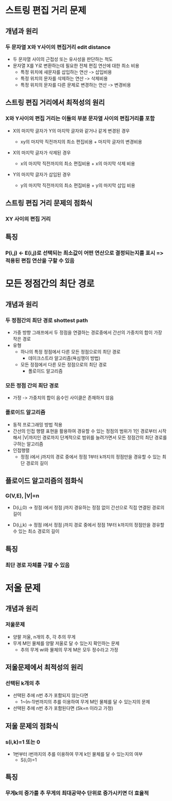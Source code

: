 # 스트링 편집 거리 문제
## 개념과 원리
### 두 문자열 X와 Y사이의 편집거리 edit distance
* 두 문자열 사이의 근접성 또는 유사성을 판단하는 척도
* 문자열 X를 Y로 변환하는데 필요한 전체 편집 연산에 대한 최소 비용
  * 특정 위치에 새문자를 삽입하는 연산 -> 삽입비용
  * 특정 위치의 문자를 삭제하는 연산 -> 삭제비용
  * 특정 위치의 문자를 다른 문제로 변경하는 연산 -> 변경비용

## 스트링 편집 거리에서 최적성의 원리
### X와 Y사이의 편집 거리는 이들의 부분 문자열 사이의 편집거리를 포함
* X의 마지막 글자가 Y의 마지막 글자와 같거나 같게 변경된 경우
  * xy의 마지막 직전까지의 최소 편집비용 + 마지막 글자의 변경비용

* X의 마지막 글자가 삭제된 경우
  * x의 마지막 직전까지의 최소 편집비용 + x의 마지막 삭제 비용

* Y의 마지막 글자가 삽입된 경우
  * y의 마지막 직전까지의 최소 편집비용 + y의 마지막 삽입 비용

## 스트링 편집 거리 문제의 점화식
### XY 사이의 편집 거리

## 특징
### P(i,j) <- E(i,j)로 선택되는 최소값이 어떤 연산으로 결정되는지를 표시 => 적용된 편집 연산을 구할 수 있음

# 모든 정점간의 최단 경로
## 개념과 원리
### 두 정점간의 최단 경로 shottest path
* 가중 방향 그래프에서 두 정점을 연결하는 경로중에서 간선의 가중치의 합이 가장 작은 경로
* 유형
  * 하나의 특정 정점에서 다른 모든 정점으로의 최단 경로
    * 데이크스트라 알고리즘(욕심쟁이 방법)
  * 모든 정점에서 다른 모든 정점으로의 최단 경로
    * 폴로이드 알고리즘

### 모든 정점 간의 최단 경로
* 가정 -> 가중치의 합이 음수인 사이클은 존재하지 않음

### 플로이드 알고리즘
* 동적 프로그래밍 방법 적용
* 간선의 인접 행렬 표현을 활용하여 경유할 수 있는 정점의 범위가 1인 경로부터 시작해서 |V|까지인 경로까지 단계적으로 범위를 늘려가면서 모든 정점간의 최단 경로를 구하는 알고리즘
* 인접행렬
  * 정점 i에서 j까지의 경로 중에서 정점 1부터 k까지의 정점만을 경유할 수 있는 최단 경로의 길이

## 플로이드 알고리즘의 점화식
### G(V,E), |V|=n
* D(i,j,0) -> 정점 i에서 정점 j까지 경유하는 정점 없이 간선으로 직접 연결된 경로의 길이

* D(i,j,k) -> 정점 i에서 정점 j까지 경로 중에서 정점 1부터 k까지의 정점만을 경유할 수 있는 최소 경로의 길이

## 특징
### 최단 경로 자체를 구할 수 있음

# 저울 문제
## 개념과 원리
### 저울문제
* 양팔 저울, n개의 추, 각 추의 무게
* 무게 M인 물체를 양팔 저울로 달 수 있는지 확인하는 문제
  * 추의 무게 wi와 물체의 무게 M은 모두 정수라고 가정

## 저울문제에서 최적성의 원리
### 선택된 k개의 추
* 선택된 추에 n번 추가 포함되지 않는다면
  * 1~(n-1)번까지의 추를 이용하여 무게 M인 물체를 달 수 있는지의 문제
* 선택된 추에 n번 추가 포함된다면 (Sk=n 이라고 가정)

## 저울 문제의 점화식
### s(i,k)=1 또는 0
* 1번부터 i번까지의 추를 이용하여 무게 k인 물체를 달 수 있는지의 여부
  * S(i,0)=1

## 특징
### 무게k의 증가를 추 무게의 최대공약수 단위로 증가시키면 더 효율적
